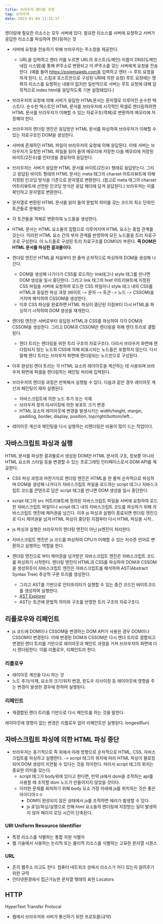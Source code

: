 ```yaml
---
title: 브라우저 렌더링 과정
tag: 브라우저
date: 2023-01-09 11:15:17
---
```


렌더링에 필요한 리소스는 모두 서버에 있다. 필요한 리소스를 서버에 요청하고 서버가 응답한 리소스를 파싱하여 렌더링하는 것

- 서버에 요청을 전송하기 위해 브라우저는 주소창을 제공한다.

  - URL을 입력하고 엔터 키를 누르면 URL의 호스트(도메인) 이름이 DNS(도메인 네임 시스템)를 통해 IP주소로 변환되고 이 IP주소를 갖는 서버에게 요청을 전송한다. (예를 들어 https://poiemaweb.com을 입력하고 엔터 -> 루트 요청을 하게 된다. (/, 스킴과 호스트만으로 구성된 URI에 의한 요청) 루트 요청에는 명확히 리소스를 요청하는 내용이 없지만 일반적으로 서버는 루트 요청에 대해 암묵적으로 index.html을 응답하도록 기본 설정돼있다.)

- 브라우저의 요청에 의해 서버가 응답한 HTML문서는 문자열로 이루어진 순수한 텍스트다. 순수한 텍스트인 HTML 문서를 브라우저에 시각적인 픽셀로 렌더링하려면 HTML 문서를 브라우저가 이해할 수 있는 자료구조(객체)로 변환하여 메모리에 저장해야 한다.
- 브라우저의 렌더링 엔진은 응답받은 HTML 문서를 파싱하여 브라우저가 이해할 수 있는 자료구조인 DOM을 생성한다.

- 서버에 존재하던 HTML 파일이 브라우저의 요청에 의해 응답된다. 이때 서버는 브라우저가 요청한 HTML 파일을 읽어 들여 메모리에 저장한 다음 메모리에 저장된 바이트(2진수)를 인터넷을 경유하여 응답한다.
- 브라우저는 서버가 응답한 HTML 문서를 바이트(2진수) 형태로 응답받는다. 그리고 응답된 바이트 형태의 HTML 문서는 meta 태그의 charset 어트리뷰트에 의해 지정된 인코딩 방식을 기준으로 문자열로 변환한다. (참고로 meta 태그의 charset 어트리뷰트에 선언된 인코딩 방식은 응답 헤더에 담겨 응답된다.) 브라우저는 이를 확인하고 문자열로 변환한다.
- 문자열로 변환된 HTML 문서를 읽어 들여 문법적 의미를 갖는 코드의 최소 단위인 토큰들로 분해한다.
- 각 토큰들을 객체로 변환하여 노드들을 생성한다.
- HTML 문서는 HTML 요소들의 집합으로 이루어지며 HTML 요소는 중첩 관계를 갖는다. 이러한 HTML 요소 간의 부자 관계를 반영하여 모든 노드들을 트리 자료구조로 구성한다. 이 노드들로 구성된 트리 자료구조를 DOM이라 부른다. **즉 DOM은 HTML 문서를 파싱한 결과물이다.**

- 렌더링 엔진은 HTML을 처음부터 한 줄씩 순차적으로 파싱하여 DOM을 생성해 나간다.

  - DOM을 생성해 나가다가 CSS를 로드하는 link태그나 style 태그를 만나면 DOM 생성을 일시 중단한다. 그리고 link 태그의 href 어트리뷰트에 지정된 CSS 파일을 서버에 요청하여 로드한 CSS 파일이나 style 태그 내의 CSS를 HTML과 동일한 파싱 과정 (바이트 -> 문자 -> 토큰 -> 노드 -> CSSOM)을 거치며 해석하여 CSSOM을 생성한다.
  - 이후 CSS 파싱을 완료하면 HTML 파싱이 중단된 지점부터 다시 HTML을 파싱하기 시작하여 DOM 생성을 재개한다.

- 렌더링 엔진은 서버로부터 응답된 HTML과 CSS를 파싱하여 각각 DOM과 CSSOM을 생성한다. 그리고 DOM과 CSSOM은 렌더링을 위해 렌더 트리로 결합된다.

  - 렌더 트리는 렌더링을 위한 트리 구조의 자료구조다. 다라서 브라우저 화면에 렌더링되지 않는 노드와 CSS에 의해 비표시되는 노드들은 포함하지 않는다. 다시 말해 렌더 트리는 브라우저 화면에 렌더링되는 노드만으로 구성된다.

- 이후 완성된 렌더 트리는 각 HTML 요소의 레이아웃을 계산하는 데 사용되며 브라우저 화면에 픽셀을 렌더링하는 페인팅 처리에 입력된다.

- 브라우저의 렌더링 과정은 반복해서 실행될 수 있다. 다음과 같은 경우 레이아웃 계산과 페인팅이 재차 실행된다.

  - 자바스크립트에 의한 노드 추가 또는 삭제
  - 브라우저 창의 리사이징에 의한 뷰포트 크기 변경
  - HTML 요소의 레이아웃에 변경을 발생시키는 width/height, margin, padding, border, display, position, top/right/bottom/left...

- 레이아웃 계산과 페인팅을 다시 실행하는 리렌더링은 비용이 많이 드는 작업이다.

## 자바스크립트 파싱과 실행

HTML 문서를 파싱한 결과물로서 생성된 DOM은 HTML 문서의 구조, 정보뿐 아니라 HTML 요소와 스타일 등을 변경할 수 있는 프로그래밍 인터페이스로서 DOM API를 제공한다.

- CSS 파싱 과정과 마찬가지로 렌더링 엔진은 HTML을 한 줄씩 순차적으로 파싱하며 DOM을 생성해 나가다가 자바스크립트 파일을 로드하는 script 태그나 자바스크립트 코드를 콘텐츠로 담은 script 태그를 만나면 DOM 생성을 일시 중단한다.
- script 태그의 src 어트리뷰트에 정의된 자바스크립트 파일을 서버에 요청하여 로드한 자바스크립트 파일이나 script 태그 내의 자바스크립트 코드를 파싱하기 위해 자바스크립트 엔진에 제어권을 넘긴다. 이후 js 파싱과 실행이 종료되면 렌더링 엔진으로 다시 제어권을 넘겨 HTML 파싱이 중단된 지점부터 다시 HTML 파싱을 시작..

- js 파싱과 실행은 브라우저의 렌더링 엔진이 아닌 js엔진이 처리한다.
- 자바스크립트 엔진은 js 코드를 파싱하여 CPU가 이해할 수 있는 저수준 언어로 변환하고 실행하는 역할을 한다.
- 렌더링 엔진으로 부터 제어권을 넘겨받은 자바스크립트 엔진은 자바스크립트 코드를 파싱하기 시작한다. 렌더링 엔진이 HTML과 CSS를 파싱하여 DOM과 CSSOM을 생성하듯이 자바스크립트 엔진은 자바스크립트를 해석하여 AST(Abstract Syntax Tree) 추상적 구문 트리를 생성한다.
  - 그리고 AST를 기반으로 인터프리터가 실행할 수 있는 중간 코드인 바이트코드를 생성하여 실행한다.
  - [AST Explorer](https://astexplorer.net/)
  - AST는 토큰에 문법적 의미와 구조를 반영한 트리 구조의 자료구조다.

## 리플로우와 리페인트

- js 코드에 DOM이나 CSSOM을 변경하는 DOM API가 사용된 경우 DOM이나 CSSOM이 변경된다. 이때 변경된 DOM과 CSSOM은 다시 렌더 트리로 결합되고 변경된 렌더 트리를 기반으로 레이아웃과 페인트 과정을 거쳐 브라우저의 화면에 다시 렌더링한다. 이를 리플로우, 리페인트라 한다.

### 리플로우

- 레이아웃 계산을 다시 하는 것
- 노드 추가/삭제, 요소의 크기/위치 변경, 윈도우 리사이징 등 레이아웃에 영향을 주는 변경이 발생한 경우에 한하여 실행된다.

### 리페인트

- 재결합된 렌더 트리를 기반으로 다시 페인트를 하는 것을 말한다.

레이아웃에 영향이 없는 변경은 리플로우 없이 리페인트만 실행된다.
longestRun(

## 자바스크립트 파싱에 의한 HTML 파싱 중단

- 브라우저는 동기적으로 즉 위에서 아래 방향으로 순차적으로 HTML, CSS, 자바스크립트를 파싱하고 실행한다. -> script 태그의 위치에 따라 HTML 파싱이 블로킹되어 DOM 생성이 지연될 수 있다는 것을 의미한다. 따라서 script 태그의 위치는 중요한 의미를 갖는다.
  - script 태그가 body위에 있다고 한다면, 만약 js에서 dom을 조작하는 api를 사용할 때 조작할 dom 노드가 만들어지지 않았을 것이다.
  - 이러한 문제를 회피하기 위해 body 요소 가장 아래에 js를 위치하는 것은 좋은 아이디어ㅇㅇ
    - DOM이 완성되지 않은 상태에서 js를 조작하면 에러가 발생할 수 있다.
    - js 로딩/파싱/실행으로 인해 html 요소들의 렌더링에 지장받는 일이 발생하지 않아 페이지 로딩 시간이 단축된다.

### URI Uniform Resource Identifier

- 특정 리소스를 식별하는 통합 자원 식별자
- 웹 기술에서 사용하는 논리적 또는 물리적 리소스를 식별하는 고유한 문자열 시퀀스

### URL

- 흔히 웹주소 라고도 한다. 컴퓨터 네트워크 상에서 리소스가 어디 있는지 알려주기 위한 규약
- 인터넷환경에서 접근가능한 문자열 형태의 표현 Locators

## HTTP

HyperText Transfer Protocal

- 웹에서 브라우저와 서버가 통신하기 위한 프로토콜(규약)
